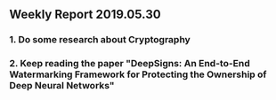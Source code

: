 ## Weekly Report 2019.05.30



### 1. Do some research about Cryptography



### 2. Keep reading the paper "DeepSigns: An End-to-End Watermarking Framework for Protecting the Ownership of Deep Neural Networks"

